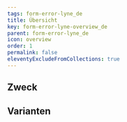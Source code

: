 ```yaml
---
tags: form-error-lyne_de
title: Übersicht
key: form-error-lyne-overview_de
parent: form-error-lyne_de
icon: overview
order: 1
permalink: false
eleventyExcludeFromCollections: true
---
```


## Zweck

## Varianten


